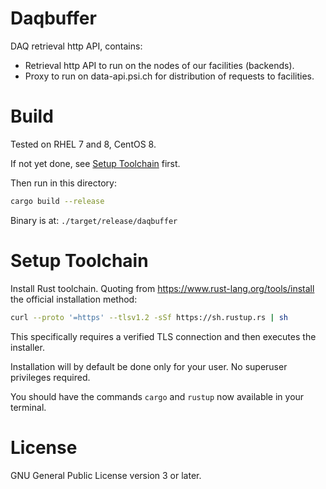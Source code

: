 # Daqbuffer

DAQ retrieval http API, contains:

* Retrieval http API to run on the nodes of our facilities (backends).
* Proxy to run on data-api.psi.ch for distribution of requests to facilities.


# Build

Tested on RHEL 7 and 8, CentOS 8.

If not yet done, see [Setup Toolchain](#setup-toolchain) first.

Then run in this directory:

```bash
cargo build --release
```

Binary is at: `./target/release/daqbuffer`


# Setup Toolchain

Install Rust toolchain.
Quoting from <https://www.rust-lang.org/tools/install> the official installation method:

```bash
curl --proto '=https' --tlsv1.2 -sSf https://sh.rustup.rs | sh
```

This specifically requires a verified TLS connection and then executes the installer.

Installation will by default be done only for your user. No superuser privileges required.

You should have the commands `cargo` and `rustup` now available in your terminal.


# License

GNU General Public License version 3 or later.
